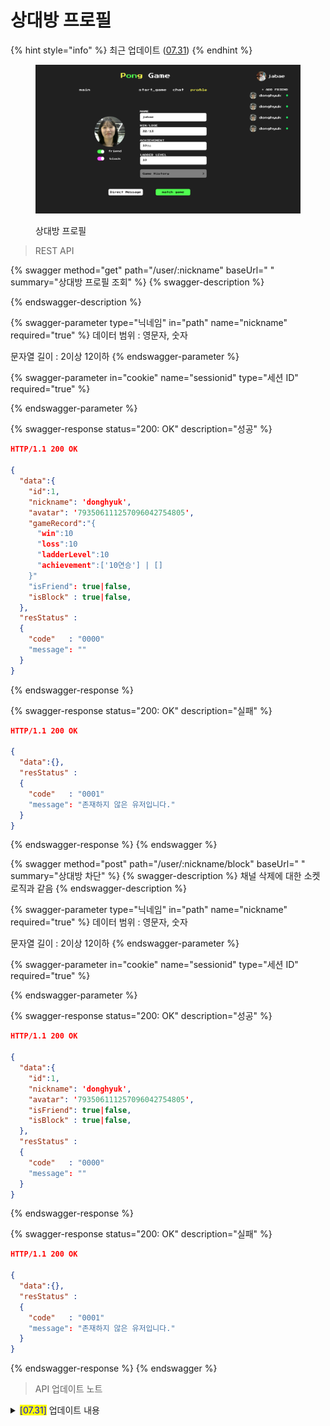 # 상대방 프로필

{% hint style="info" %}
최근 업데이트 ([07.31](undefined-1.md#07.31))
{% endhint %}

<figure><img src="../../.gitbook/assets/image (24).png" alt=""><figcaption><p>상대방 프로필</p></figcaption></figure>



> REST API

{% swagger method="get" path="/user/:nickname" baseUrl=" " summary="상대방 프로필 조회" %}
{% swagger-description %}

{% endswagger-description %}

{% swagger-parameter type="닉네임" in="path" name="nickname" required="true" %}
데이터 범위 : 영문자, 숫자

문자열 길이 : 2이상 12이하
{% endswagger-parameter %}

{% swagger-parameter in="cookie" name="sessionid" type="세션 ID" required="true" %}

{% endswagger-parameter %}

{% swagger-response status="200: OK" description="성공" %}
```json
HTTP/1.1 200 OK

{ 
  "data":{
    "id":1,
    "nickname": 'donghyuk',
    "avatar": '793506111257096042754805',
    "gameRecord":"{
      "win":10
      "loss":10
      "ladderLevel":10
      "achievement":['10연승'] | []
    }"
    "isFriend": true|false,
    "isBlock" : true|false,
  },
  "resStatus" :
  {
    "code"   : "0000"
    "message": ""
  }
}
```
{% endswagger-response %}

{% swagger-response status="200: OK" description="실패" %}
```json
HTTP/1.1 200 OK

{ 
  "data":{},
  "resStatus" :
  {
    "code"   : "0001"
    "message": "존재하지 않은 유저입니다."
  }
}
```
{% endswagger-response %}
{% endswagger %}

{% swagger method="post" path="/user/:nickname/block" baseUrl=" " summary="상대방 차단" %}
{% swagger-description %}
채널 삭제에 대한 소켓 로직과 같음
{% endswagger-description %}

{% swagger-parameter type="닉네임" in="path" name="nickname" required="true" %}
데이터 범위 : 영문자, 숫자

문자열 길이 : 2이상 12이하
{% endswagger-parameter %}

{% swagger-parameter in="cookie" name="sessionid" type="세션 ID" required="true" %}

{% endswagger-parameter %}

{% swagger-response status="200: OK" description="성공" %}
```json
HTTP/1.1 200 OK

{ 
  "data":{
    "id":1,
    "nickname": 'donghyuk',
    "avatar": '793506111257096042754805',
    "isFriend": true|false,
    "isBlock" : true|false,
  },
  "resStatus" :
  {
    "code"   : "0000"
    "message": ""
  }
}
```
{% endswagger-response %}

{% swagger-response status="200: OK" description="실패" %}
```json
HTTP/1.1 200 OK

{ 
  "data":{},
  "resStatus" :
  {
    "code"   : "0001"
    "message": "존재하지 않은 유저입니다."
  }
}
```
{% endswagger-response %}
{% endswagger %}



> API 업데이트 노트

<details>

<summary><mark style="color:blue;">[07.31]</mark> 업데이트 내용</summary>

#### <mark style="background-color:yellow;">상대방 프로필 조회</mark> (/user/{nickname})

* 상대방 프로필 정보를 조회한다.
  * **id** : 사용자 식별 값
  * **nickname** : 닉네임
  * **avatar** : 이미지 식별 값
  * **gameRecord** : 상대방 게임 정보
  * **gameRecord.win** : 승수
  * **gameRecord.loss** : 패수
  * **gameRecord.ladderLevel** : 래더 레벨
  * **gameRecord.achievement** : 래더 업적들
  * **isFriend** : 친구 여부
  * **isBlock** : 차단 여부

</details>
